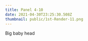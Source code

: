 ```yaml
---
title: Panel 4-10
date: 2021-04-30T23:25:30.508Z
thumbnail: public/1st-Render-11.png
---
```

Big baby head